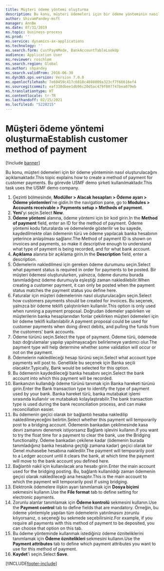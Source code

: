 ```yaml
---
title: Müşteri ödeme yöntemi oluşturma
description: Bu konu, müşteri ödemeleri için bir ödeme yönteminin nasıl oluşturulacağını açıklamaktadır.
author: ShivamPandey-msft
manager: AnnBe
ms.date: 07/31/2019
ms.topic: business-process
ms.prod: ''
ms.service: dynamics-ax-applications
ms.technology: ''
ms.search.form: CustPaymMode, BankAccountTableLookUp
audience: Application User
ms.reviewer: roschlom
ms.search.region: Global
ms.author: shpandey
ms.search.validFrom: 2016-06-30
ms.dyn365.ops.version: Version 7.0.0
ms.openlocfilehash: 7e60459c417c6018c4088009a323cf7f66616ef4
ms.sourcegitcommit: eaf330dbee1db96c20d5ac479f007747bea079eb
ms.translationtype: HT
ms.contentlocale: tr-TR
ms.lasthandoff: 02/15/2021
ms.locfileid: "5220215"
---
```

# <a name="establish-customer-method-of-payment"></a><span data-ttu-id="761b9-103">Müşteri ödeme yöntemi oluşturma</span><span class="sxs-lookup"><span data-stu-id="761b9-103">Establish customer method of payment</span></span>

[!include [banner](../../includes/banner.md)]

<span data-ttu-id="761b9-104">Bu konu, müşteri ödemeleri için bir ödeme yönteminin nasıl oluşturulacağını açıklamaktadır.</span><span class="sxs-lookup"><span data-stu-id="761b9-104">This topic explains how to create a method of payment for customer payments.</span></span> <span data-ttu-id="761b9-105">Bu görevde USMF demo şirketi kullanılmaktadır.</span><span class="sxs-lookup"><span data-stu-id="761b9-105">This task uses the USMF demo company.</span></span>

1. <span data-ttu-id="761b9-106">Gezinti bölmesinde, **Modüller > Alacak hesapları > Ödeme ayarı > Ödeme yöntemleri**'ne gidin.</span><span class="sxs-lookup"><span data-stu-id="761b9-106">In the navigation pane, go to **Modules > Accounts receivable > Payments setup > Methods of payment**.</span></span>
2. <span data-ttu-id="761b9-107">**Yeni**'yi seçin.</span><span class="sxs-lookup"><span data-stu-id="761b9-107">Select **New**.</span></span>
3. <span data-ttu-id="761b9-108">**Ödeme yöntemi** alanına, ödeme yöntemi için bir kod girin.</span><span class="sxs-lookup"><span data-stu-id="761b9-108">In the **Method of payment** field, enter an ID for the method of payment.</span></span> <span data-ttu-id="761b9-109">Ödeme yöntemi kodu faturalarda ve ödemelerde gösterilir ve bu sayede, kaydedilmekte olan ödemenin türü ve ödeme yapılacak banka hesabının yeterince anlaşılması sağlanır.</span><span class="sxs-lookup"><span data-stu-id="761b9-109">The Method of payment ID is shown on invoices and payments, so make it descriptive enough to understand what type of payment is being recorded, and for what bank account.</span></span>  
4. <span data-ttu-id="761b9-110">**Açıklama** alanına bir açıklama girin.</span><span class="sxs-lookup"><span data-stu-id="761b9-110">In the **Description** field, enter a description.</span></span>
5. <span data-ttu-id="761b9-111">Ödemelerin nakledilmesi için gereken ödeme durumunu seçin.</span><span class="sxs-lookup"><span data-stu-id="761b9-111">Select what payment status is required in order for payments to be posted.</span></span> <span data-ttu-id="761b9-112">Bir müşteri ödemesi oluşturulurken, yalnızca, ödeme durumu burada tanımladığınız ödeme durumuyla eşleştiği zaman nakledilebilir.</span><span class="sxs-lookup"><span data-stu-id="761b9-112">When creating a customer payment, it can only be posted when the payment status matches the payment status you define here.</span></span>  
6. <span data-ttu-id="761b9-113">Faturalar için müşteri ödemelerinin nasıl oluşturulacağını seçin.</span><span class="sxs-lookup"><span data-stu-id="761b9-113">Select how customers payments should be created for invoices.</span></span> <span data-ttu-id="761b9-114">Bu seçenek, yalnızca bir ödeme teklifi çalıştırılırken kullanılır.</span><span class="sxs-lookup"><span data-stu-id="761b9-114">This option is only used when running a payment proposal.</span></span> <span data-ttu-id="761b9-115">Doğrudan ödemeler yapılırken ve müşterilerin banka hesaplarından fonlar çekilirken müşteri ödemeleri için bir ödeme teklifi kullanılabilir.</span><span class="sxs-lookup"><span data-stu-id="761b9-115">A payment proposal could be used for customer payments when doing direct debits, and pulling the funds from the customers' bank accounts.</span></span>  
7. <span data-ttu-id="761b9-116">Ödeme türünü seçin.</span><span class="sxs-lookup"><span data-stu-id="761b9-116">Select the type of payment.</span></span> <span data-ttu-id="761b9-117">Ödeme türü, ödemede bazı doğrulamalar yapılıp yapılmayacağını belirlemeye yardımcı olur.</span><span class="sxs-lookup"><span data-stu-id="761b9-117">The payment type will help determine whether some validation will occur or not on the payment.</span></span>  
8. <span data-ttu-id="761b9-118">Ödemelerin nakledileceği hesap türünü seçin.</span><span class="sxs-lookup"><span data-stu-id="761b9-118">Select what account type payments will post to.</span></span> <span data-ttu-id="761b9-119">Genellikle bu seçenek için Banka seçili olacaktır.</span><span class="sxs-lookup"><span data-stu-id="761b9-119">Typically, Bank would be selected for this option.</span></span>  
9. <span data-ttu-id="761b9-120">Bu ödemenin kaydedileceği banka hesabını seçin.</span><span class="sxs-lookup"><span data-stu-id="761b9-120">Select the bank account into which this payment will be recorded.</span></span>
10. <span data-ttu-id="761b9-121">Bankanızın kullandığı ödeme türünü tanımak için Banka hareketi türünü girin.</span><span class="sxs-lookup"><span data-stu-id="761b9-121">Enter the Bank transaction type to identify the type of payment used by your bank.</span></span> <span data-ttu-id="761b9-122">Banka hareket türü, banka mutabakat işlemi sırasında kullanılır ve mutabakatı kolaylaştırabilir.</span><span class="sxs-lookup"><span data-stu-id="761b9-122">The bank transaction type is used during the bank reconciliation process, and can make reconciliation easier.</span></span>  
11. <span data-ttu-id="761b9-123">Bu ödemenin geçici olarak bir bağlantılı hesaba nakledilip nakledilmeyeceğini belirtin.</span><span class="sxs-lookup"><span data-stu-id="761b9-123">Select whether this payment will temporarily post to a bridging account.</span></span> <span data-ttu-id="761b9-124">Ödemenin bankadan çekilmesinde kasa devri zamanını denemek istiyorsanız Bağlantı işlevini kullanın.</span><span class="sxs-lookup"><span data-stu-id="761b9-124">If you want to try the float time for a payment to clear the bank, use the Bridging functionality.</span></span> <span data-ttu-id="761b9-125">Ödeme bankadan çekilene kadar (ödemenin burada tanımladığınız banka hesabına geçtiği zamana kadar) geçici olarak bir Genel muhasebe hesabına nakledilir.</span><span class="sxs-lookup"><span data-stu-id="761b9-125">The payment will temporarily post to a Ledger account until it clears the bank, at which time the payment will move to the bank account you defined here.</span></span>  
12. <span data-ttu-id="761b9-126">Bağlantılı nakil için kullanılacak ana hesabı girin.</span><span class="sxs-lookup"><span data-stu-id="761b9-126">Enter the main account used for the bridging posting.</span></span> <span data-ttu-id="761b9-127">Bu, bağlantı kullanıldığı zaman ödemenin geçici olarak nakledileceği ana hesaptır.</span><span class="sxs-lookup"><span data-stu-id="761b9-127">This is the main account to which the payment will temporarily post if using bridging.</span></span>  
13. <span data-ttu-id="761b9-128">Elektronik ödemelere ilişkin ayarı tanımlamak için **Dosya biçimi** sekmesini kullanın.</span><span class="sxs-lookup"><span data-stu-id="761b9-128">Use the **File format** tab to define setting for electronic payments.</span></span>
14. <span data-ttu-id="761b9-129">Zorunlu alanlar tanımlamak için **Ödeme kontrolü** sekmesini kullanın.</span><span class="sxs-lookup"><span data-stu-id="761b9-129">Use the **Payment control** tab to define fields that are mandatory.</span></span> <span data-ttu-id="761b9-130">Örneğin, bu ödeme yöntemiyle yapılan tüm ödemelerin yatırılmasını zorunlu kılıyorsanız, o seçeneği bu sekmede seçebilirsiniz.</span><span class="sxs-lookup"><span data-stu-id="761b9-130">For example, if you require all payments with this method of payment to be deposited, you can choose that option on this tab.</span></span>  
15. <span data-ttu-id="761b9-131">Bu ödeme yönteminde kullanmak istediğiniz ödeme özniteliklerini tanımlamak için **Ödeme öznitelikleri** sekmesini kullanın.</span><span class="sxs-lookup"><span data-stu-id="761b9-131">Use the **Payment attributes** tab to define which payment attributes you want to use for this method of payment.</span></span>
16. <span data-ttu-id="761b9-132">**Kaydet**'i seçin.</span><span class="sxs-lookup"><span data-stu-id="761b9-132">Select **Save**.</span></span>



[!INCLUDE[footer-include](../../../includes/footer-banner.md)]